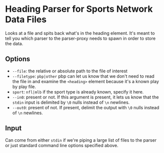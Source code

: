 # Heading Parser for Sports Network Data Files

Looks at a file and spits back what's in the heading element. It's meant to tell you which parser to the parser-proxy needs to spawn in order to store the data.

## Options

* `--file`: the relative or absolute path to the file of interest
* `--filetype`: `pbp|other` pbp can let us know that we don't need to read the file in and examine the `<heading>` element because it's a known play by play file.
* `sport`: `nfl|mlb` if the sport type is already known, specify it here.
* `--in0`: present or not. If this argument is present, it lets us know that the `stdin` input is delimited by `\0` nulls instead of `\n` newlines.
* `--out0`: present of not. If present, delimit the output with `\0` nulls instead of `\n` newlines.

## Input

Can come from either `stdin` if we're piping a large list of files to the parser or just standard command line options specified above.
